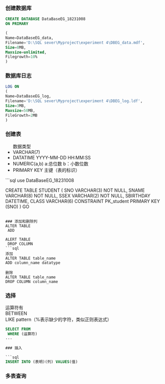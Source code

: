 ### 创建数据库
```sql
CREATE DATABASE DataBaseEG_18231008
ON PRIMARY

(
Name=DataBaseEG_data,
Filename='D:\SQL sever\Myproject\experiment 4\DBEG_data.mdf',
Size=8MB,
Maxsize=unlimited,
Filegrowth=10%
)
```

### 数据库日志
```sql
LOG ON
(
Name=DataBaseEG_log,
Filename='D:\SQL sever\Myproject\experiment 4\DBEG_log.ldf',
Size=3MB,
Maxsize=50MB,
FileGrowth=2MB
)
```

### 创建表

<ul>数据类型
 <li> VARCHAR(7)  </li>
 <li> DATATIME  YYYY-MM-DD HH:MM:SS</li>
 <li> NUMERIC(a,b) a:总位数 b：小数位数</li>
 <li> PRIMARY KEY 主键（表的标识）</li>
</ul>
```sql
use DataBaseEG_18231008

CREATE TABLE STUDENT
(
	SNO VARCHAR(3) NOT NULL,
	SNAME VARCHAR(8) NOT NULL,
	SSEX VARCHAR(2) NOT NULL,
	SBIRTHDAY DATETIME,
	CLASS VARCHAR(6)
	CONSTRAINT PK_student PRIMARY KEY (SNO)
)
GO
```

### 添加和删除列
ALTER TABLE
 ADD
 
ALERT TABLE 
 DROP COLUMN
```sql
添加
ALTER TABLE table_name
ADD column_name datatype

删除
ALTER TABLE table_name 
DROP COLUMN column_name
```


### 选择

运算符有 <br>
BETWEEN <br>
LIKE pattern（%表示缺少的字符，类似正则表达式） 
```sql
SELECT FROM 
 WHERE (运算符)
···

### 插入

```sql
INSERT INTO (表明)(列) VALUES(值)
```

### 多表查询
```sql

```
